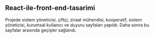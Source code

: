 ## React-ile-front-end-tasarimi
Projede sistem yöneticisi, çiftçi, ziraat mühendisi, kooperatif, sistem yöneticisi, kurumsal kullanıcı ve duyuru sayfaları yapıldı. Daha sonra bu sayfalar arasında geçişler sağlandı. 
